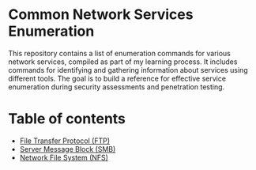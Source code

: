 # Common Network Services Enumeration
This repository contains a list of enumeration commands for various network services, compiled as part of my learning process. It includes commands for identifying and gathering information about services using different tools. The goal is to build a reference for effective service enumeration during security assessments and penetration testing.

# Table of contents
* [File Transfer Protocol (FTP)](./services/FTP.md)
* [Server Message Block (SMB)](./services/SMB.md)
* [Network File System (NFS)](./services/NFS.md)